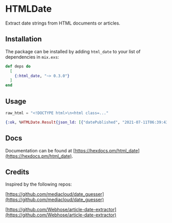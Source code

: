 # HTMLDate

Extract date strings from HTML documents or articles.

## Installation

The package can be installed by adding `html_date` to your list of dependencies in `mix.exs`:

```elixir
def deps do
  [
    {:html_date, "~> 0.3.0"}
  ]
end
```

## Usage

```elixir
raw_html = "<!DOCTYPE html>\n<html class=..."

{:ok, %HTMLDate.Result{json_ld: [{"datePublished", "2021-07-11T06:39:43+02:00"}, ...]}} = HTMLDate.parse(raw_html)
```

## Docs

Documentation can be found at [https://hexdocs.pm/html_date](https://hexdocs.pm/html_date).

## Credits

Inspired by the following repos:

[https://github.com/mediacloud/date_guesser](https://github.com/mediacloud/date_guesser)

[https://github.com/Webhose/article-date-extractor](https://github.com/Webhose/article-date-extractor)
